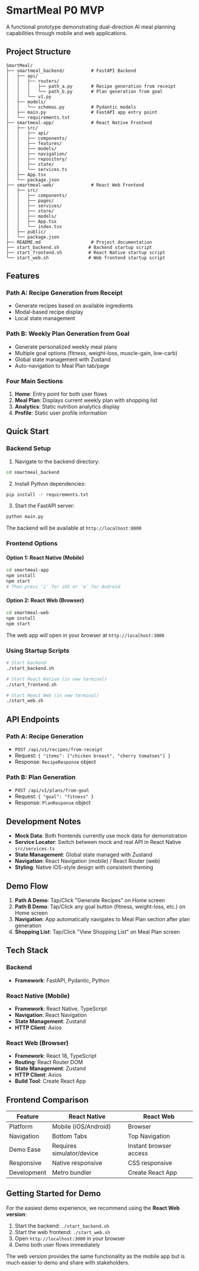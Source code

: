 # SmartMeal P0 MVP

A functional prototype demonstrating dual-direction AI meal planning capabilities through mobile and web applications.

## Project Structure

```
SmartMeal/
├── smartmeal_backend/          # FastAPI Backend
│   ├── api/
│   │   ├── routers/
│   │   │   ├── path_a.py       # Recipe generation from receipt
│   │   │   └── path_b.py       # Plan generation from goal
│   │   └── v1.py
│   ├── models/
│   │   └── schemas.py          # Pydantic models
│   ├── main.py                 # FastAPI app entry point
│   └── requirements.txt
├── smartmeal-app/              # React Native Frontend
│   ├── src/
│   │   ├── api/
│   │   ├── components/
│   │   ├── features/
│   │   ├── models/
│   │   ├── navigation/
│   │   ├── repository/
│   │   ├── state/
│   │   └── services.ts
│   ├── App.tsx
│   └── package.json
├── smartmeal-web/              # React Web Frontend
│   ├── src/
│   │   ├── components/
│   │   ├── pages/
│   │   ├── services/
│   │   ├── store/
│   │   ├── models/
│   │   ├── App.tsx
│   │   └── index.tsx
│   ├── public/
│   └── package.json
├── README.md                   # Project documentation
├── start_backend.sh           # Backend startup script
├── start_frontend.sh          # React Native startup script
└── start_web.sh               # Web frontend startup script
```

## Features

### Path A: Recipe Generation from Receipt
- Generate recipes based on available ingredients
- Modal-based recipe display
- Local state management

### Path B: Weekly Plan Generation from Goal
- Generate personalized weekly meal plans
- Multiple goal options (fitness, weight-loss, muscle-gain, low-carb)
- Global state management with Zustand
- Auto-navigation to Meal Plan tab/page

### Four Main Sections
1. **Home**: Entry point for both user flows
2. **Meal Plan**: Displays current weekly plan with shopping list
3. **Analytics**: Static nutrition analytics display
4. **Profile**: Static user profile information

## Quick Start

### Backend Setup

1. Navigate to the backend directory:
```bash
cd smartmeal_backend
```

2. Install Python dependencies:
```bash
pip install -r requirements.txt
```

3. Start the FastAPI server:
```bash
python main.py
```

The backend will be available at `http://localhost:8000`

### Frontend Options

#### Option 1: React Native (Mobile)
```bash
cd smartmeal-app
npm install
npm start
# Then press 'i' for iOS or 'a' for Android
```

#### Option 2: React Web (Browser)
```bash
cd smartmeal-web
npm install
npm start
```

The web app will open in your browser at `http://localhost:3000`

### Using Startup Scripts

```bash
# Start backend
./start_backend.sh

# Start React Native (in new terminal)
./start_frontend.sh

# Start React Web (in new terminal)
./start_web.sh
```

## API Endpoints

### Path A: Recipe Generation
- `POST /api/v1/recipes/from-receipt`
- Request: `{ "items": ["chicken breast", "cherry tomatoes"] }`
- Response: `RecipeResponse` object

### Path B: Plan Generation
- `POST /api/v1/plans/from-goal`
- Request: `{ "goal": "fitness" }`
- Response: `PlanResponse` object

## Development Notes

- **Mock Data**: Both frontends currently use mock data for demonstration
- **Service Locator**: Switch between mock and real API in React Native `src/services.ts`
- **State Management**: Global state managed with Zustand
- **Navigation**: React Navigation (mobile) / React Router (web)
- **Styling**: Native iOS-style design with consistent theming

## Demo Flow

1. **Path A Demo**: Tap/Click "Generate Recipes" on Home screen
2. **Path B Demo**: Tap/Click any goal button (fitness, weight-loss, etc.) on Home screen
3. **Navigation**: App automatically navigates to Meal Plan section after plan generation
4. **Shopping List**: Tap/Click "View Shopping List" on Meal Plan screen

## Tech Stack

### Backend
- **Framework**: FastAPI, Pydantic, Python

### React Native (Mobile)
- **Framework**: React Native, TypeScript
- **Navigation**: React Navigation
- **State Management**: Zustand
- **HTTP Client**: Axios

### React Web (Browser)
- **Framework**: React 18, TypeScript
- **Routing**: React Router DOM
- **State Management**: Zustand
- **HTTP Client**: Axios
- **Build Tool**: Create React App

## Frontend Comparison

| Feature | React Native | React Web |
|---------|-------------|-----------|
| Platform | Mobile (iOS/Android) | Browser |
| Navigation | Bottom Tabs | Top Navigation |
| Demo Ease | Requires simulator/device | Instant browser access |
| Responsive | Native responsive | CSS responsive |
| Development | Metro bundler | Create React App |

## Getting Started for Demo

For the easiest demo experience, we recommend using the **React Web version**:

1. Start the backend: `./start_backend.sh`
2. Start the web frontend: `./start_web.sh`
3. Open `http://localhost:3000` in your browser
4. Demo both user flows immediately

The web version provides the same functionality as the mobile app but is much easier to demo and share with stakeholders. 